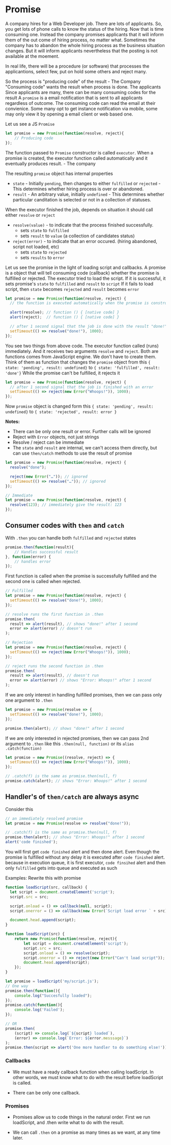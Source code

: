 # Promise
A company hires for a Web Developer job. There are lots of applicants. So, you get lots of phone calls to know the status of the hiring. Now that is time consuming one. Instead the company promises applicants that it will inform them of the out come of hiring process, no matter what. 
Sometimes the company has to abandon the whole hiring process as the business situation changes. But it will inform applicants nevertheless that the posting is not available at the moement.

In real life, there will be a procedure (or software) that processes the applicantions, select few, put on hold some others and reject many.

So the process is "producing code" of the result - The Company
"Consuming code" wants the result when process is done. The applicants
Since applicants are many, there can be many consuming codes for the result
A `promise` is a email notification that is sent to all applicants regardless of outcome.
The consuming code can read the email at their convienice. Some many opt to get instance notification via mobile,
some may only view it by opening a email client or web based one.

Let us see a JS `Promise`
```js
let promise = new Promise(function(resolve, reject){
    // Producing code
});
```
The function passed to `Promise` constructor is called `executor`. When a promise is created, the executor function called automatically and it eventually produces result. - The company

The resulting `promise` object has internal properties
* `state` - Initially `pending`, then changes to either `fulfilled` or `rejected` - This determines whether hiring process is over or abandoned.
* `result` - An arbitrary value, initially `undefined` - This determines whether particular canditation is selected or not in a collection of statuses. 

When the executor finished the job, depends on situation it should call either `resolve` or `reject`
* `resolve(value)` - to indicate that the process finished successfully.
    * sets `state` to `fulfilled`
    * sets `result` to `value` (a collection of candidates status)
* `reject(error)` - to indicate that an error occured. (hiring abandoned, script not loaded, etc)
    * sets `state` to `rejected`
    * sets `results` to `error`

Let us see the promise in the light of loading script and callbacks.
A promise is a object that will tell consuming code (callback) whether the promise is fulfilled or rejected.
The executor tried to load the script. If it is successful, it sets promise's `state` to `fulfilled` and `result` to `script` If it fails to load script, then `state` becomes `rejected` and `result` becomes `error`

```js
let promise = new Promise(function(resolve, reject) {
  // the function is executed automatically when the promise is constructed

  alert(resolve); // function () { [native code] }
  alert(reject);  // function () { [native code] }

  // after 1 second signal that the job is done with the result "done!"
  setTimeout(() => resolve("done!"), 1000);
});
```
You see two things from above code.
The executor function called (runs) immediately. And it receives two arguments `resolve` and `reject`. Both are functions comes from JavaScript engine. We don't have to create them. Think of them as function that changes the `promise` object from this `{ state: 'pending', result: undefined}` to `{ state: 'fulfilled', result: 'done'}`
While the promise can't be fulfilled, it rejects it
```js
let promise = new Promise(function(resolve, reject) {
  // after 1 second signal that the job is finished with an error
  setTimeout(() => reject(new Error("Whoops!")), 1000);
});
```
Now `promise` object is changed form this `{ state: 'pending', result: undefined}` to `{ state: 'rejected', result: error }`

**Notes:**
* There can be only one result or error. Further calls will be ignored
* Reject with `Error` objects, not just strings
* Resolve / reject can be immediate
* The `state` and `result` are internal, we can't access them directly, but can use `then/catch` methods to use the result of promise

```js
let promise = new Promise(function(resolve, reject) {
  resolve("done");

  reject(new Error("…")); // ignored
  setTimeout(() => resolve("…")); // ignored
});

// Immediate
let promise = new Promise(function(resolve, reject) {
  resolve(123); // immediately give the result: 123
});
```
## Consumer codes with `then` and `catch`
With `.then` you can handle both `fulfilled` and `rejected` states
```js
promise.then(function(result){
    // Handles successful result
}, function(error) {
    // handles error
});
```
First function is called when the promise is successfully fulfilled and the second one is called when rejected.
```js
// Fulfilled
let promise = new Promise(function(resolve, reject) {
  setTimeout(() => resolve("done!"), 1000);
});

// resolve runs the first function in .then
promise.then(
  result => alert(result), // shows "done!" after 1 second
  error => alert(error) // doesn't run
);

// Rejection
let promise = new Promise(function(resolve, reject) {
  setTimeout(() => reject(new Error("Whoops!")), 1000);
});

// reject runs the second function in .then
promise.then(
  result => alert(result), // doesn't run
  error => alert(error) // shows "Error: Whoops!" after 1 second
);
```
If we are only interest in handling fulfilled promises, then we can pass only one argument to `.then`
```js
let promise = new Promise(resolve => {
  setTimeout(() => resolve("done!"), 1000);
});

promise.then(alert); // shows "done!" after 1 second
```

If we are only interested in rejected promises, then we can pass 2nd argument to `.then` like this `.then(null, function)` or its `alias` `.catch(function)`
```js
let promise = new Promise((resolve, reject) => {
  setTimeout(() => reject(new Error("Whoops!")), 1000);
});

// .catch(f) is the same as promise.then(null, f)
promise.catch(alert); // shows "Error: Whoops!" after 1 second
```
## Handler's of `then/catch` are always async
Consider this
```js
// an immediately resolved promise
let promise = new Promise(resolve => resolve("done!"));

// .catch(f) is the same as promise.then(null, f)
promise.then(alert); // shows "Error: Whoops!" after 1 second
alert('code finished');
```
You will first get `code finished` alert and then done alert. Even though the promise is fulfilled without any delay it is executed after `code finished` alert. because in execution queue, it is first executor, `code finsihed` alert and then only `fulfilled` gets into queue and executed as such

Examples:
Rewrite this with promise
```js
function loadScript(src, callback) {
  let script = document.createElement('script');
  script.src = src;

  script.onload = () => callback(null, script);
  script.onerror = () => callback(new Error(`Script load error ` + src));

  document.head.append(script);
}
```

```js
function loadScript(src) {
    return new Promise(function(resolve, reject){
        let script = document.createElement('script');
        script.src = src;
        script.onload = () => resolve(script);
        script.onerror = () => reject(new Error("Can't load script"));
        document.head.append(script);
    });
}

let promise = loadScript('my/script.js');
// One way
promise.then(function(){
    console.log("Succesfully loaded");
});
promise.catch(function(){
    console.log('Failed');
});

// OR
promise.then(
    (script) => console.log(`${script} loaded`),
    (error) => console.log(`Error: ${error.messsage}`)
);
promise.then(script => alert('One more handler to do something else!'));
```

### Callbacks
* We must have a ready callback function when calling loadScript. In other words, we must know what to do with the result before loadScript is called.

* There can be only one callback.

### Promises
* Promises allow us to code things in the natural order. First we run loadScript, and .then write what to do with the result.

* We can call `.then` on a promise as many times as we want, at any time later.
